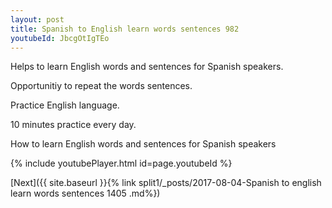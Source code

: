 ```yaml
---
layout: post
title: Spanish to English learn words sentences 982 
youtubeId: JbcgOtIgTEo
---
```

 
 
Helps to learn English words and sentences for Spanish speakers.

Opportunitiy to repeat the words sentences. 

Practice English language. 
 
10 minutes practice every day. 
 
How to learn English words and sentences for Spanish speakers 
 
{% include youtubePlayer.html id=page.youtubeId %}
 
 
[Next]({{ site.baseurl }}{% link  split1/_posts/2017-08-04-Spanish to english learn words sentences 1405 .md%})
 
